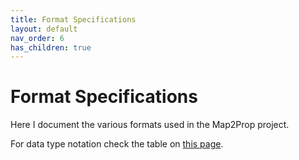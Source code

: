 ```yaml
---
title: Format Specifications
layout: default
nav_order: 6
has_children: true
---
```


# Format Specifications
Here I document the various formats used in the Map2Prop project.

For data type notation check the table on [this page](datatypes).
